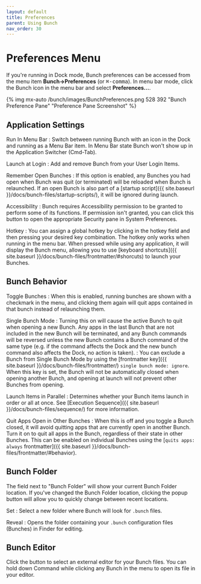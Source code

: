 ```yaml
---
layout: default
title: Preferences
parent: Using Bunch
nav_order: 30
---
```

# Preferences Menu

If you're running in Dock mode, Bunch preferences can be accessed from the menu item __Bunch->Preferences__ (or <kbd>⌘-comma</kbd>). In menu bar mode, click the Bunch icon in the menu bar and select __Preferences...__.

{% img mx-auto /bunch/images/BunchPreferences.png 528 392 "Bunch Preference Pane" "Preference Pane Screenshot" %}

## Application Settings

Run In Menu Bar
: Switch between running Bunch with an icon in the Dock and running as a Menu Bar item. In Menu Bar state Bunch won't show up in the Application Switcher (Cmd-Tab).

Launch at Login
: Add and remove Bunch from your User Login Items.

Remember Open Bunches
: If this option is enabled, any Bunches you had open when Bunch was quit (or terminated) will be reloaded when Bunch is relaunched. If an open Bunch is also part of a [startup script]({{ site.baseurl }}/docs/bunch-files/startup-scripts/), it will be ignored during launch.

Accessibility
: Bunch requires Accessibility permission to be granted to perform some of its functions. If permission isn't granted, you can click this button to open the appropriate Security pane in System Preferences.

Hotkey
: You can assign a global hotkey by clicking in the hotkey field and then pressing your desired key combination. The hotkey only works when running in the menu bar. When pressed while using any application, it will display the Bunch menu, allowing you to use [keyboard shortcuts]({{ site.baseurl }}/docs/bunch-files/frontmatter/#shorcuts) to launch your Bunches.

## Bunch Behavior

Toggle Bunches
: When this is enabled, running bunches are shown with a checkmark in the menu, and clicking them again will quit apps contained in that bunch instead of relaunching them.

Single Bunch Mode
: Turning this on will cause the active Bunch to quit when opening a new Bunch. Any apps in the last Bunch that are not included in the new Bunch will be terminated, and any Bunch commands will be reversed unless the new Bunch contains a Bunch command of the same type (e.g. if the command affects the Dock and the new bunch command also affects the Dock, no action is taken).
: You can exclude a Bunch from Single Bunch Mode by using the [frontmatter key]({{ site.baseurl }}/docs/bunch-files/frontmatter/) `single bunch mode: ignore`. When this key is set, the Bunch will not be automatically closed when opening another Bunch, and opening at launch will not prevent other Bunches from opening.

Launch Items in Parallel
: Determines whether your Bunch items launch in order or all at once. See [Execution Sequence]({{ site.baseurl }}/docs/bunch-files/sequence/) for more information.

Quit Apps Open in Other Bunches
: When this is off and you toggle a Bunch closed, it will avoid quitting apps that are currently open in another Bunch. Turn it on to quit all apps in the Bunch, regardless of their state in other Bunches. This can be enabled on individual Bunches using the [`quits apps: always` frontmatter]({{ site.baseurl }}/docs/bunch-files/frontmatter/#behavior).

## Bunch Folder

The field next to "Bunch Folder" will show your current Bunch Folder location. If you've changed the Bunch Folder location, clicking the popup button will allow you to quickly change between recent locations.

Set
: Select a new folder where Bunch will look for `.bunch` files.

Reveal
: Opens the folder containing your `.bunch` configuration files (Bunches) in Finder for editing.

## Bunch Editor

Click the button to select an external editor for your Bunch files. You can hold down Command while clicking any Bunch in the menu to open its file in your editor.

